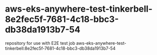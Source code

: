 # aws-eks-anywhere-test-tinkerbell-8e2fec5f-7681-4c18-bbc3-db38da1913b7-54
repository for use with E2E test job aws-eks-anywhere-test-tinkerbell:8e2fec5f-7681-4c18-bbc3-db38da1913b7-54
